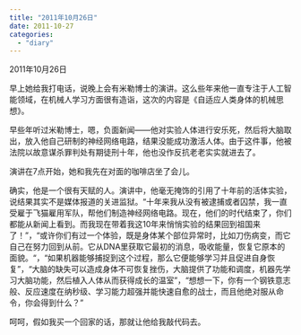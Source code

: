 ```yaml
---
title: "2011年10月26日"
date: 2011-10-27
categories: 
  - "diary"
---
```


2011年10月26日

早上她给我打电话，说晚上会有米勒博士的演讲。这么些年来他一直专注于人工智能领域，在机械人学习方面很有造诣，这次的内容是《自适应人类身体的机械思想》。

早些年听过米勒博士，嗯，负面新闻——他对实验人体进行安乐死，然后将大脑取出，放入他自己研制的神经网络电路，结果没能成功激活人体。由于这件事，他被法院以故意谋杀罪判处有期徒刑十年，他也没作反抗老老实实就进去了。

演讲在7点开始，她和我先在对面的咖啡店坐了会儿。

确实，他是一个很有天赋的人。演讲中，他毫无掩饰的引用了十年前的活体实验，说结果其实不是媒体报道的关进监狱。“十年来我从没有被逮捕或者囚禁，我一直受雇于飞猫雇用军队，帮他们制造神经网络电路。现在，他们的时代结束了，你们都能从新闻上看到。而我现在带着我这10年来悄悄实验的结果回到祖国来了！”，“或许你们有过一个体验，既是身体某个部位异常时，比如刀伤病变，而它自己在努力回到从前。它从DNA里获取它最初的消息，吸收能量，恢复它原本的面貌。“，“如果机器能够捕捉到这个过程，那么它便能够学习并且促进自身恢复”，“大脑的缺失可以造成身体不可恢复挫伤，大脑提供了功能和调度，机器先学习大脑功能，然后植入人体从而获得成长的温室”，“想想一下，你有一个钢铁意志般、反应速度在纳秒级、学习能力超强并能快速自愈的战士，而且他绝对服从命令，你会得到什么？”

呵呵，假如我买一个回家的话，那就让他给我敲代码去。

